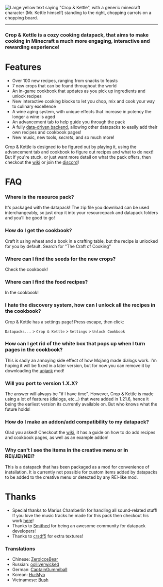 ![Large yellow text saying "Crop & Kettle", with a generic minecraft character (Mr. Kettle himself) standing to the right, chopping carrots on a chopping board.](https://cdn.modrinth.com/data/cached_images/df6220a5d75e862e6ce2f409a7290461a0c8e2bc.png)

---
### Crop & Kettle is a cozy cooking datapack, that aims to make cooking in Minecraft a much more engaging, interactive and rewarding experience!

# Features
- Over 100 new recipes, ranging from snacks to feasts
- 7 new crops that can be found throughout the world
- An in-game cookbook that updates as you pick up ingredients and unlock recipes
- New interactive cooking blocks to let you chop, mix and cook your way to culinary excellence
- A wine aging system, with unique effects that increase in potency the longer a wine is aged
- An advancement tab to help guide you through the pack
- A fully [data-driven backend](https://github.com/maybejake/crop-and-kettle/wiki/Addons), allowing other datapacks to easily add their own recipes and cookbook pages!
- New music, new tools, _secrets_, and so much more!

Crop & Kettle is designed to be figured out by playing it, using the advancement tab and cookbook to figure out recipes and what to do next! But if you're stuck, or just want more detail on what the pack offers, then checkout the [wiki](https://github.com/maybejake/crop-and-kettle/wiki) or join the [discord](https://discord.gg/qSFUNCpt8V)!

# FAQ
### Where is the resource pack?
It's packaged with the datapack! The zip file you download can be used interchangeably, so just drop it into your resourcepack and datapack folders and you'll be good to go!
### How do I get the cookbook?
Craft it using wheat and a book in a crafting table, but the recipe is unlocked for you by default. Search for "The Craft of Cooking"
### Where can I find the seeds for the new crops?
Check the cookbook!
### Where can I find the food recipes?
In the cookbook!
### I hate the discovery system, how can I unlock all the recipes in the cookbook?
Crop & Kettle has a settings page! Press escape, then click:

`Datapacks...` > `Crop & Kettle` > `Settings` > `Unlock Cookbook`
### How can I get rid of the white box that pops up when I turn pages in the cookbook?
This is sadly an annoying side effect of how Mojang made dialogs work. I'm hoping it will be fixed in a later version, but for now you can remove it by downloading the [unjank](https://modrinth.com/mod/unjank) mod!
### Will you port to version 1.X.X?
The answer will always be "if I have time". However, Crop & Kettle is made using a lot of features (dialogs, etc...) that were added in 1.21.6, hence it being the earliest version its currently available on. But who knows what the future holds!
### How do I make an addon/add compatibility to my datapack?
Glad you asked! Checkout the [wiki](https://github.com/maybejake/crop-and-kettle/wiki/Addons), it has a guide on how to do add recipes and cookbook pages, as well as an example addon!
### Why can't I see the items in the creative menu or in REI/JEI/NEI?
This is a datapack that has been packaged as a mod for convenience of installation. It is currently not possible for custom items added by datapacks to be added to the creative menu or detected by any REI-like mod.

# Thanks
- Special thanks to Marius Chamberlin for handling all sound-related stuff! If you love the music tracks he made for this pack then checkout his work [here](https://mariuschamberlin.bandcamp.com/album/crop-kettle)!
- Thanks to [Smithed](https://smithed.net/) for being an awesome community for datapack developers!
- Thanks to [crsdf5](https://modrinth.com/user/crsdf5) for extra textures!

### Translations
- Chinese: [ZeroIcceBear](https://github.com/ZeroIcceBear)
- Russian: [ooliiverwicked](https://github.com/ooliiverwicked)
- German: [CaptainGummiball](https://github.com/CptGummiball)
- Korean: [Hu-Myo](https://github.com/Hu-Myo)
- Vietnamese: [Bush](https://modrinth.com/user/BushMoss)
